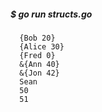 ##### $ go run structs.go
      {Bob 20}
      {Alice 30}
      {Fred 0}
      &{Ann 40}
      &{Jon 42}
      Sean
      50
      51